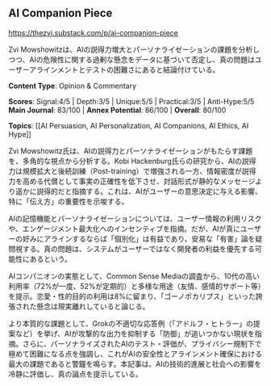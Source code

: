 ## AI Companion Piece

https://thezvi.substack.com/p/ai-companion-piece

Zvi Mowshowitzは、AIの説得力増大とパーソナライゼーションの課題を分析しつつ、AIの危険性に関する過剰な懸念をデータに基づいて否定し、真の問題はユーザーアラインメントとテストの困難さにあると結論付けている。

**Content Type**: Opinion & Commentary

**Scores**: Signal:4/5 | Depth:3/5 | Unique:5/5 | Practical:3/5 | Anti-Hype:5/5
**Main Journal**: 83/100 | **Annex Potential**: 86/100 | **Overall**: 80/100

**Topics**: [[AI Persuasion, AI Personalization, AI Companions, AI Ethics, AI Hype]]

Zvi Mowshowitz氏は、AIの説得力とパーソナライゼーションがもたらす課題を、多角的な視点から分析する。Kobi Hackenburg氏らの研究から、AIの説得力は規模拡大と後続訓練（Post-training）で増強される一方、情報密度が説得力を高める代償として事実の正確性を低下させ、対話形式が静的なメッセージより遥かに説得的だと指摘する。これは、AIがユーザーの意思決定に与える影響、特に「伝え方」の重要性を示唆する。

AIの記憶機能とパーソナライゼーションについては、ユーザー情報の利用リスクや、エンゲージメント最大化へのインセンティブを指摘。だが、AIが真にユーザーの好みにアラインするならば「個別化」は有益であり、安易な「有害」論を疑問視する。真の問題は、システムがユーザーではなく開発者の利益を優先する可能性にあるという。

AIコンパニオンの実態として、Common Sense Mediaの調査から、10代の高い利用率（72%が一度、52%が定期的）と多様な用途（友情、感情的サポート等）を提示。恋愛・性的目的の利用は8%に留まり、「ゴーノポカリプス」といった誇張された懸念は現実離れしていると論じる。

より本質的な課題として、Grokの不適切な応答例（「アドルフ・ヒトラー」の提案など）を挙げ、AIが攻撃的な出力を抑制する「防御」が追いつかない現状を指摘。さらに、パーソナライズされたAIのテスト・評価が、プライバシー規制下で極めて困難になる点を強調し、これがAIの安全性とアラインメント確保における最大の課題であると警鐘を鳴らす。本記事は、AIの技術的進展と社会への影響を冷静に評価し、真の論点を提示している。
